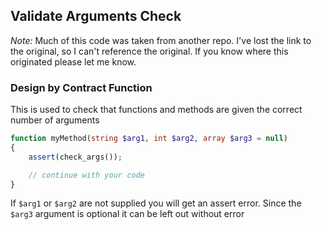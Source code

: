 ## Validate Arguments Check

*Note:* Much of this code was taken from another repo. I've lost the link to the original, so I can't reference the original. If you know where this originated please let me know.

### Design by Contract Function

This is used to check that functions and methods are given the correct number of arguments

```php
function myMethod(string $arg1, int $arg2, array $arg3 = null)
{
    assert(check_args());

    // continue with your code
}
```

If `$arg1` or `$arg2` are not supplied you will get an assert error. 
Since the `$arg3` argument is optional it can be left out without error  
